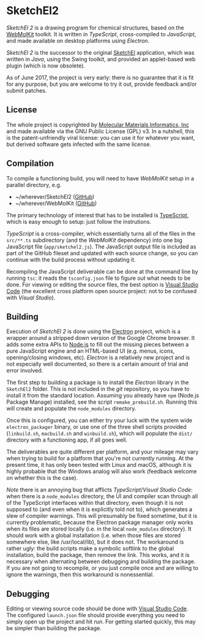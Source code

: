 # SketchEl2

*SketchEl 2* is a drawing program for chemical structures, based on the [WebMolKit](https://github.com/aclarkxyz/web_molkit) toolkit.
It is written in _TypeScript_, cross-compiled to _JavaScript_, and made available on desktop platforms using _Electron_.

*SketchEl 2* is the successor to the original [SketchEl](http://sketchel.sf.net) application, which was written in _Java_, using
the Swing toolkit, and provided an applet-based web plugin (which is now obsolete).

As of June 2017, the project is very early: there is no guarantee that it is fit for any purpose, but you are welcome to try it out,
provide feedback and/or submit patches.

## License

The whole project is copyrighted by [Molecular Materials Informatics, Inc](http://molmatinf.com) and made available via the
GNU Public License (GPL) v3. In a nutshell, this is the patent-unfriendly viral license: you can use it for whatever you want,
but derived software gets infected with the same license.

## Compilation

To compile a functioning build, you will need to have _WebMolKit_ setup in a parallel directory, e.g.

* ~/wherever/SketchEl2 ([GitHub](https://github.com/aclarkxyz/web_sketchel2))
* ~/wherever/WebMolKit ([GitHub](https://github.com/aclarkxyz/web_molkit))

The primary technology of interest that has to be installed is [TypeScript](https://www.typescriptlang.org), which is easy enough to
setup: just follow the instrutions.

_TypeScript_ is a cross-compiler, which essentially turns all of the files in the <code>src/**.ts</code> subdirectory (and the <i>WebMolKit</i>
dependency) into one big JavaScript file (<code>app/sketchel2.js</code>). The JavaScript output file is included as part of
the GitHub fileset and updated with each source change, so you can continue with the build process without updating it.

Recompiling the JavaScript deliverable can be done at the command line by running <code>tsc</code>: it reads the <code>tsconfig.json</code>
file to figure out what needs to be done. For viewing or editing the source files, the best option is [Visual Studio Code](https://code.visualstudio.com/)
(the excellent cross platform open source project: not to be confused with <i>Visual Studio</i>).

## Building

Execution of *SketchEl 2* is done using the [Electron](https://electron.atom.io) project, which is a wrapper around a stripped down version
of the Google Chrome browser. It adds some extra APIs to [Node.js](https://nodejs.org) to fill out the missing pieces between a pure JavaScript
engine and an HTML-based UI (e.g. menus, icons, opening/closing windows, etc). _Electron_ is a relatively new project and is not especially
well documented, so there is a certain amount of trial and error involved.

The first step to building a package is to install the _Electron_ library in the <code>SketchEl2</code> folder. This is not included in the _git_
repository, so you have to install it from the standard location. Assuming you already have <code>npm</code> (Node.js Package Manage) installed, see 
the script <code>remake\_prebuild.sh</code>. Running this will create and populate the <code>node_modules</code> directory.

Once this is configured, you can either try your luck with the system wide <code>electron_packager</code> binary, or use one of the three shell
scripts provided (<code>linbuild.sh</code>, <code>macbuild.sh</code> and <code>winbuild.sh</code>), which will populate the <code>dist/</code>
directory with a functioning app, if all goes well.

The deliverables are quite different per platform, and your mileage may vary when trying to build for a platform that you're not currently running.
At the present time, it has only been tested with Linux and macOS, although it is highly probable that the Windows analog will also work (feedback
welcome on whether this is the case).

*Note* there is an annoying bug that afflicts _TypeScript_/_Visual Studio Code_: when there is a <code>node\_modules</code> directory, the UI and
compiler scan through all of the TypeScript interfaces within that directory, even though it is not supposed to (and even when it is explicitly told
not to), which generates a slew of compiler warnings. This will presumably be fixed sometime, but it is currently problematic, because the
Electron package manager only works when its files are stored locally (i.e. in the local <code>node_modules</code> directory). It should work
with a global installation (i.e. when those files are stored somewhere else, like /usr/local/lib), but it does not. The workaround is rather ugly: the
build scripts make a symbolic softlink to the global installation, build the package, then remove the link. This works, and it is necessary when
alternating between debugging and building the package. If you are not going to recompile, or you just compile once and are willing to ignore the
warnings, then this workaround is nonessential.

## Debugging

Editing or viewing source code should be done with [Visual Studio Code](https://code.visualstudio.com/). The configured <code>launch.json</code>
file should provide everything you need to simply open up the project and hit _run_. For getting started quickly, this may be simpler than
building the package.
